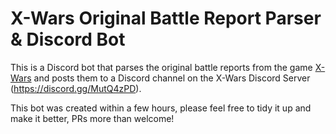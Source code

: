 # X-Wars Original Battle Report Parser & Discord Bot

This is a Discord bot that parses the original battle reports from the game [X-Wars](https://original.xwars.net) and posts them to a Discord channel on the X-Wars Discord Server (https://discord.gg/MutQ4zPD).

This bot was created within a few hours, please feel free to tidy it up and make it better, PRs more than welcome!


